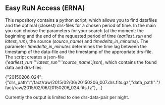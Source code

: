 ## Easy RuN Access (ERNA)

This repository contains a python script, which allows you to find datafiles and the optimal (closest) drs-files for a chosen period of time.
In the main you can choose the parameters for your search (at the moment: the beginning and the end of the requested period of time (*earliest_run* and *latest_run*), the source (*source_name*) and *timedelta_in_minutes*).
The parameter *timedelta_in_minutes* determines the time lag between the timestamp of the data-file and the timestamp of the appropriate drs-file. 
The script creates a json-file (*'earliest_run''_''latest_run''_''source_name'.json*), which contains the found data and drs-files:

{"20150206_024":{"drs_path":"\/fact\/raw\/2015\/02\/06\/20150206_007.drs.fits.gz","data_path":"\/fact\/raw\/2015\/02\/06\/20150206_024.fits.fz"},...}

Currently the output is limited to one drs-data-pair per night.